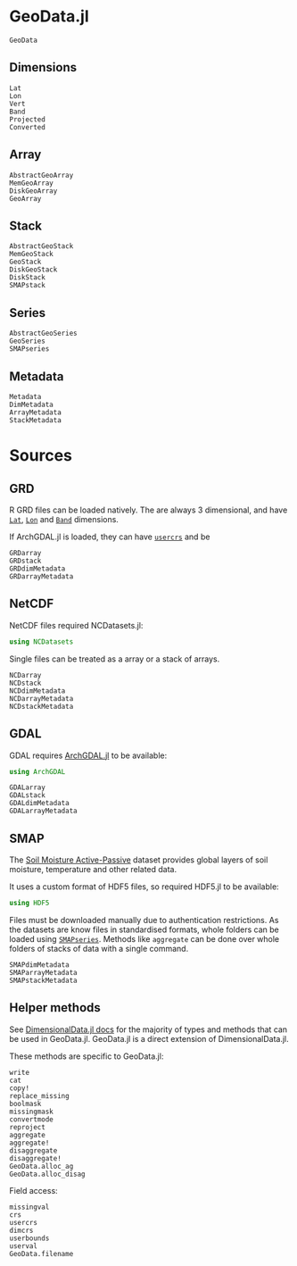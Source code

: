 # GeoData.jl

```@docs
GeoData
```

## Dimensions

```@docs
Lat
Lon
Vert
Band
Projected
Converted
```

## Array

```@docs
AbstractGeoArray
MemGeoArray
DiskGeoArray
GeoArray
```

## Stack

```@docs
AbstractGeoStack
MemGeoStack
GeoStack
DiskGeoStack
DiskStack
SMAPstack
```

## Series

```@docs
AbstractGeoSeries
GeoSeries
SMAPseries
```

## Metadata

```@docs
Metadata
DimMetadata
ArrayMetadata
StackMetadata
```

# Sources

## GRD

R GRD files can be loaded natively. The are always 3 dimensional, and have
[`Lat`](@ref), [`Lon`](@ref) and [`Band`](@ref) dimensions.

If ArchGDAL.jl is loaded, they can have [`usercrs`](@ref) and be 

```@docs
GRDarray
GRDstack
GRDdimMetadata
GRDarrayMetadata
```

## NetCDF

NetCDF files required NCDatasets.jl:

```julia
using NCDatasets
```

Single files can be treated as a array or a stack of arrays. 

```@docs
NCDarray
NCDstack
NCDdimMetadata
NCDarrayMetadata
NCDstackMetadata
```

## GDAL

GDAL requires [ArchGDAL.jl](https://github.com/yeesian/ArchGDAL.jl/issues) to be
available: 

```julia
using ArchGDAL
```

```@docs
GDALarray
GDALstack
GDALdimMetadata
GDALarrayMetadata
```

## SMAP

The [Soil Moisture Active-Passive](https://smap.jpl.nasa.gov/) dataset provides
global layers of soil moisture, temperature and other related data.

It uses a custom format of HDF5 files, so required HDF5.jl to be available:

```julia
using HDF5
```

Files must be downloaded manually due to authentication restrictions. As the
datasets are know files in standardised formats, whole folders can be loaded
using [`SMAPseries`](@ref). Methods like `aggregate` can be done over whole
folders of stacks of data with a single command.

```@docs
SMAPdimMetadata
SMAParrayMetadata
SMAPstackMetadata
```

## Helper methods

See [DimensionalData.jl docs](https://rafaqz.github.io/DimensionalData.jl/stable/)
for the majority of types and methods that can be used in GeoData.jl. 
GeoData.jl is a direct extension of DimensionalData.jl.

These methods are specific to GeoData.jl:

```@docs
write
cat
copy!
replace_missing
boolmask
missingmask
convertmode
reproject
aggregate
aggregate!
disaggregate
disaggregate!
GeoData.alloc_ag
GeoData.alloc_disag
```

Field access:

```@docs
missingval
crs
usercrs
dimcrs
userbounds
userval
GeoData.filename
```


